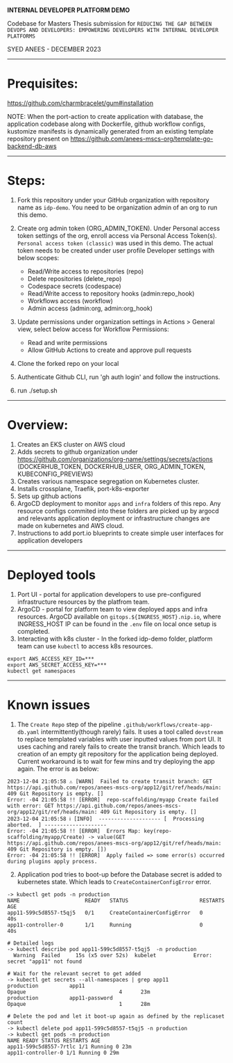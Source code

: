 **INTERNAL DEVELOPER PLATFORM DEMO**

Codebase for Masters Thesis submission for `REDUCING THE GAP BETWEEN DEVOPS AND DEVELOPERS: EMPOWERING DEVELOPERS WITH INTERNAL DEVELOPER PLATFORMS`

SYED ANEES - DECEMBER 2023


---

# Prequisites:

https://github.com/charmbracelet/gum#installation

NOTE: When the port-action to create application with database, the application codebase along with Dockerfile, github workflow configs, kustomize manifests is dynamically generated from an existing template repository present on https://github.com/anees-mscs-org/template-go-backend-db-aws


---

# Steps:

1. Fork this repository under your GitHub organization with repository name as `idp-demo`. You need to be organization admin of an org to run this demo.

2. Create org admin token (ORG_ADMIN_TOKEN). Under Personal access token settings of the org, enroll access via Personal Access Token(s). `Personal access token (classic)` was used in this demo.
   The actual token needs to be created under user profile Developer settings with below scopes:

   - Read/Write access to repositories (repo)
   - Delete repositories (delete_repo)
   - Codespace secrets (codespace)
   - Read/Write access to repository hooks (admin:repo_hook)
   - Workflows access (workflow)
   - Admin access (admin:org, admin:org_hook)


3. Update permissions under organization settings in Actions > General view,  select below access for Workflow Permissions:

   - Read and write permissions
   - Allow GitHub Actions to create and approve pull requests

4. Clone the forked repo on your local
5. Authenticate Github CLI, run 'gh auth login' and follow the instructions.
6. run ./setup.sh

---

# Overview:

1. Creates an EKS cluster on AWS cloud
2. Adds secrets to github organization under https://github.com/organizations/org-name/settings/secrets/actions (DOCKERHUB_TOKEN, DOCKERHUB_USER, ORG_ADMIN_TOKEN, KUBECONFIG_PREVIEWS)
3. Creates various namespace segregation on Kubernetes cluster.
4. Installs crossplane, Traefik, port-k8s-exporter
5. Sets up github actions
6. ArgoCD deployment to monitor `apps` and `infra` folders of this repo. Any resource configs commited into these folders are picked up by argocd and relevants application deployment or infrastructure changes are made on kubernetes and AWS cloud.
7. Instructions to add port.io blueprints to create simple user interfaces for application developers

---

# Deployed tools

1. Port UI - portal for application developers to use pre-configured infrastructure resources by the platfrom team.
2. ArgoCD - portal for platform team to view deployed apps and infra resources. ArgoCD available on `gitops.${INGRESS_HOST}.nip.io`, where INGRESS_HOST IP can be found in the `.env` file on local once setup is completed.
3. Interacting with k8s cluster - In the forked idp-demo folder, platform team can use `kubectl` to access k8s resources.

```
export AWS_ACCESS_KEY_ID=***
export AWS_SECRET_ACCESS_KEY=***
kubectl get namespaces
```

---

# Known issues

1. The `Create Repo` step of the pipeline `.github/workflows/create-app-db.yaml` intermittently(though rarely) fails. It uses a tool called `devstream` to replace templated variables with user inputted values from port UI. It uses caching and rarely fails to create the transit branch. Which leads to creation of an empty git repository for the application being deployed.  Current workaround is to wait for few mins and try deploying the app again. The error is as below:

```
2023-12-04 21:05:58 ⚠ [WARN]  Failed to create transit branch: GET https://api.github.com/repos/anees-mscs-org/app12/git/ref/heads/main: 409 Git Repository is empty. []
Error: -04 21:05:58 !! [ERROR]  repo-scaffolding/myapp Create failed with error: GET https://api.github.com/repos/anees-mscs-org/app12/git/ref/heads/main: 409 Git Repository is empty. []
2023-12-04 21:05:58 ℹ [INFO]  -------------------- [  Processing aborted.  ] --------------------
Error: -04 21:05:58 !! [ERROR]  Errors Map: key(repo-scaffolding/myapp/Create) -> value(GET https://api.github.com/repos/anees-mscs-org/app12/git/ref/heads/main: 409 Git Repository is empty. [])
Error: -04 21:05:58 !! [ERROR]  Apply failed => some error(s) occurred during plugins apply process.
```

2. Application pod tries to boot-up before the Database secret is added to kubernetes state. Which leads to
   `CreateContainerConfigError` error.

```
-> kubectl get pods -n production
NAME                     READY   STATUS                       RESTARTS   AGE
app11-599c5d8557-t5qj5   0/1     CreateContainerConfigError   0          40s
app11-controller-0       1/1     Running                      0          40s
```

```
# Detailed logs
-> kubectl describe pod app11-599c5d8557-t5qj5  -n production
  Warning  Failed     15s (x5 over 52s)  kubelet            Error: secret "app11" not found
```

```
# Wait for the relevant secret to get added
-> kubectl get secrets --all-namespaces | grep app11
production          app11                                               Opaque                              4      23m
production          app11-password                                      Opaque                              1      28m
```

```
# Delete the pod and let it boot-up again as defined by the replicaset count
-> kubectl delete pod app11-599c5d8557-t5qj5 -n production
-> kubectl get pods -n production
NAME READY STATUS RESTARTS AGE
app11-599c5d8557-7rtlc 1/1 Running 0 23m
app11-controller-0 1/1 Running 0 29m
```
